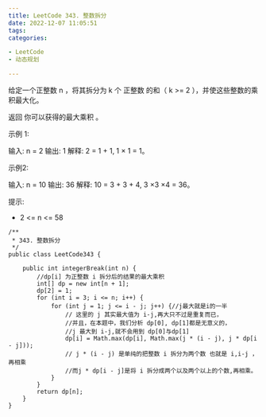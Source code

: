 ```yaml
---
title: LeetCode 343. 整数拆分
date: 2022-12-07 11:05:51
tags:
categories:

- LeetCode
- 动态规划

---
```


给定一个正整数 n ，将其拆分为 k 个 正整数 的和（ k >= 2 ），并使这些整数的乘积最大化。

返回 你可以获得的最大乘积 。

<!--more-->

示例 1:

输入: n = 2
输出: 1
解释: 2 = 1 + 1, 1 × 1 = 1。

示例2:

输入: n = 10
输出: 36
解释: 10 = 3 + 3 + 4, 3 ×3 ×4 = 36。

提示:

* 2 <= n <= 58

```
/**
 * 343. 整数拆分
 */
public class LeetCode343 {

    public int integerBreak(int n) {
        //dp[i] 为正整数 i 拆分后的结果的最大乘积
        int[] dp = new int[n + 1];
        dp[2] = 1;
        for (int i = 3; i <= n; i++) {
            for (int j = 1; j <= i - j; j++) {//j最大就是i的一半
                // 这里的 j 其实最大值为 i-j,再大只不过是重复而已，
                //并且，在本题中，我们分析 dp[0], dp[1]都是无意义的，
                //j 最大到 i-j,就不会用到 dp[0]与dp[1]
                dp[i] = Math.max(dp[i], Math.max(j * (i - j), j * dp[i - j]));
                // j * (i - j) 是单纯的把整数 i 拆分为两个数 也就是 i,i-j ，再相乘
                //而j * dp[i - j]是将 i 拆分成两个以及两个以上的个数,再相乘。
            }
        }
        return dp[n];
    }
}

```